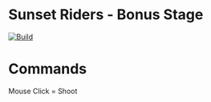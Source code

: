 # Sunset Riders - Bonus Stage

[![Build](https://github.com/humbertodias/unity-sunset-riders-bonus-stage/actions/workflows/build.yml/badge.svg)](https://github.com/humbertodias/unity-explosion/actions/workflows/build.yml)

# Commands

Mouse Click = Shoot
